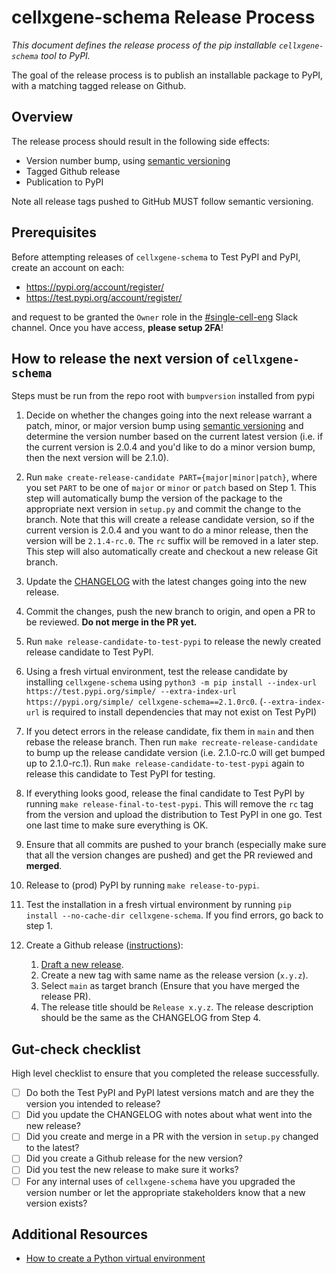 # cellxgene-schema Release Process

_This document defines the release process of the pip installable `cellxgene-schema` tool to PyPI._

The goal of the release process is to publish an installable package to PyPI, with a matching tagged release on Github.

## Overview

The release process should result in the following side effects:

* Version number bump, using [semantic versioning](https://semver.org/)
* Tagged Github release
* Publication to PyPI

Note all release tags pushed to GitHub MUST follow semantic versioning.

## Prerequisites

Before attempting releases of `cellxgene-schema` to Test PyPI and PyPI, create an account on each:
* https://pypi.org/account/register/
* https://test.pypi.org/account/register/

and request to be granted the `Owner` role in the [#single-cell-eng](https://czi-sci.slack.com/archives/C023Q1APASK) Slack channel.
Once you have access, **please setup 2FA**! 

## How to release the next version of `cellxgene-schema`

Steps must be run from the repo root with `bumpversion` installed from pypi

1. Decide on whether the changes going into the next release warrant a patch, minor, or major version bump using [semantic versioning](https://semver.org/) and determine the version number based on the current latest version (i.e. if the current version is 2.0.4 and you'd like to do a minor version bump, then the next version will be 2.1.0).

1. Run `make create-release-candidate PART={major|minor|patch}`, where you set `PART` to be one of `major` or `minor` or `patch` based on Step 1. This step will automatically bump the version of the package to the appropriate next version in `setup.py` and commit the change to the branch. Note that this will create a release candidate version, so if the current version is 2.0.4 and you want to do a minor release, then the version will be `2.1.4-rc.0`. The `rc` suffix will be removed in a later step. This step will also automatically create and checkout a new release Git branch.

1. Update the [CHANGELOG](https://github.com/chanzuckerberg/single-cell-curation/blob/main/cellxgene_schema_cli/CHANGELOG.md) with the latest changes going into the new release. 

1. Commit the changes, push the new branch to origin, and open a PR to be reviewed. **Do not merge in the PR yet.**

1. Run `make release-candidate-to-test-pypi` to release the newly created release candidate to Test PyPI.

1. Using a fresh virtual environment, test the release candidate by installing `cellxgene-schema` using `python3 -m pip install --index-url https://test.pypi.org/simple/ --extra-index-url https://pypi.org/simple/ cellxgene-schema==2.1.0rc0`. (`--extra-index-url` is required to install dependencies that may not exist on Test PyPI)

1. If you detect errors in the release candidate, fix them in `main` and then rebase the release branch. Then run `make recreate-release-candidate` to bump up the release candidate version (i.e. 2.1.0-rc.0 will get bumped up to 2.1.0-rc.1). Run `make release-candidate-to-test-pypi` again to release this candidate to Test PyPI for testing.

1. If everything looks good, release the final candidate to Test PyPI by running `make release-final-to-test-pypi`. This will remove the `rc` tag from the version and upload the distribution to Test PyPI in one go. Test one last time to make sure everything is OK.

1. Ensure that all commits are pushed to your branch (especially make sure that all the version changes are pushed) and get the PR reviewed and **merged**.

1. Release to (prod) PyPI by running `make release-to-pypi`.

1. Test the installation in a fresh virtual environment by running `pip install --no-cache-dir cellxgene-schema`. If you find errors, go back to step 1.

1. Create a Github release ([instructions](https://docs.github.com/en/repositories/releasing-projects-on-github/managing-releases-in-a-repository)):
    1. [Draft a new release](https://github.com/chanzuckerberg/single-cell-curation/releases/new).
      1. Create a new tag with same name as the release version (`x.y.z`).
      1. Select `main` as target branch (Ensure that you have merged the release PR).
      1. The release title should be `Release x.y.z`. The release description should be the same as the CHANGELOG from Step 4.

## Gut-check checklist

High level checklist to ensure that you completed the release successfully.

- [ ] Do both the Test PyPI and PyPI latest versions match and are they the version you intended to release?
- [ ] Did you update the CHANGELOG with notes about what went into the new release?
- [ ] Did you create and merge in a PR with the version in `setup.py` changed to the latest?
- [ ] Did you create a Github release for the new version?
- [ ] Did you test the new release to make sure it works?
- [ ] For any internal uses of `cellxgene-schema` have you upgraded the version number or let the appropriate stakeholders know that a new version exists?

## Additional Resources

- [How to create a Python virtual environment](https://docs.python.org/3/library/venv.html#creating-virtual-environments)